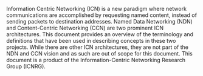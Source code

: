 
Information Centric Networking (ICN) is a new paradigm where network communications are
accomplished by requesting named content, instead of sending packets to destination
addresses. Named Data Networking (NDN) and Content-Centric Networking (CCN) are two prominent ICN architectures.  This document provides an overview of the terminology and definitions that have been used in describing concepts in these two projects.  While there are other ICN architectures, they are not part of the NDN and CCN vision and as such are out of scope for this document. This document is a product of the Information-Centric Networking Research Group (ICNRG).
